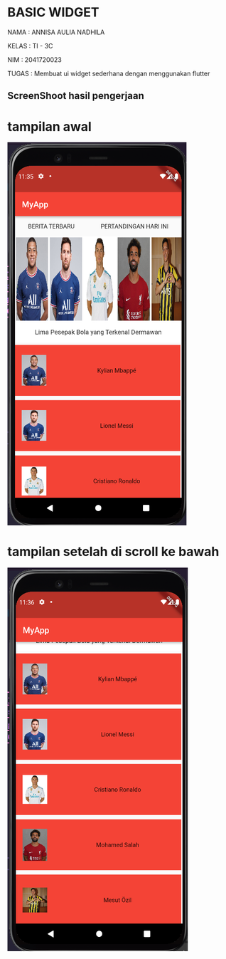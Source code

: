 # BASIC WIDGET

NAMA  : ANNISA AULIA NADHILA

KELAS : TI - 3C

NIM   : 2041720023

TUGAS : Membuat ui widget sederhana dengan menggunakan flutter

## ScreenShoot hasil pengerjaan

# tampilan awal
![](Screenshoot/SS1.png)


# tampilan setelah di scroll ke bawah
![](Screenshoot/SS2.png)


